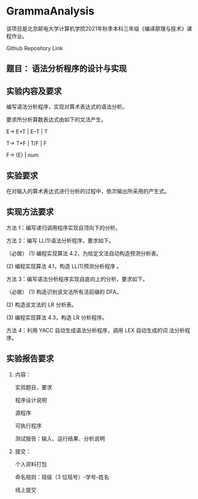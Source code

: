 # GrammaAnalysis

该项目是北京邮电大学计算机学院2021年秋季本科三年级《编译原理与技术》课程作业。

Github Repository Link 

## 题目： 语法分析程序的设计与实现 

## 实验内容及要求

编写语法分析程序，实现对算术表达式的语法分析。

要求所分析算数表达式由如下的文法产生。 

E→ E+T | E–T | T 

T→ T*F | T/F | F 

F→ (E) | num 

## 实验要求

在对输入的算术表达式进行分析的过程中，依次输出所采用的产生式。 

## 实现方法要求

方法 1：编写递归调用程序实现自顶向下的分析。 

方法 2：编写 LL(1)语法分析程序，要求如下。 

（必做） (1) 编程实现算法 4.2，为给定文法自动构造预测分析表。 

(2) 编程实现算法 4.1，构造 LL(1)预测分析程序 。 

方法 3：编写语法分析程序实现自底向上的分析，要求如下。

（必做） (1) 构造识别该文法所有活前缀的 DFA。

 (2) 构造该文法的 LR 分析表。

 (3) 编程实现算法 4.3，构造 LR 分析程序。 

方法 4：利用 YACC 自动生成语法分析程序，调用 LEX 自动生成的词 法分析程序。 

## 实验报告要求 

1. 内容： 

   实验题目、要求

   程序设计说明

   源程序

   可执行程序

   测试报告：输入、运行结果、分析说明 

2. 提交：

   个人资料打包

   命名规则：班级（3 位班号）-学号-姓名

   线上提交